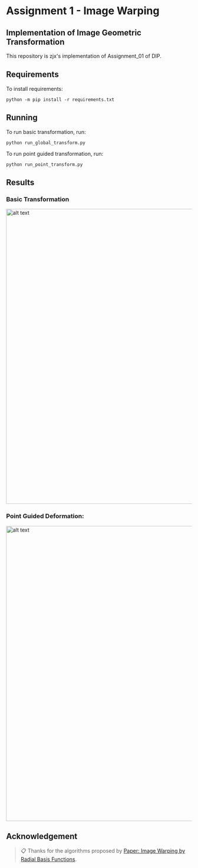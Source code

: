 # Assignment 1 - Image Warping


## Implementation of Image Geometric Transformation

This repository is zjx's implementation of Assignment_01 of DIP. 

## Requirements

To install requirements:

```setup
python -m pip install -r requirements.txt
```


## Running

To run basic transformation, run:

```basic
python run_global_transform.py
```

To run point guided transformation, run:

```point
python run_point_transform.py
```

## Results 
### Basic Transformation
<img src="pics/global_demo.gif" alt="alt text" width="800">

### Point Guided Deformation:
<img src="pics/point_demo.gif" alt="alt text" width="800">

## Acknowledgement

>📋 Thanks for the algorithms proposed by [Paper: Image Warping by Radial Basis Functions](https://www.sci.utah.edu/~gerig/CS6640-F2010/Project3/Arad-1995.pdf).
